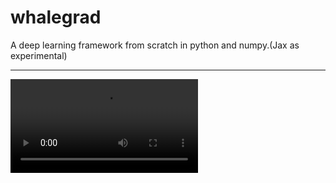 # whalegrad
A deep learning framework from scratch in python and numpy.(Jax as experimental)

----------------------------------------------------------------------------------------------------------------------------------------------------------------------------------------------------------------------------------------------------------------------------------------------------

![](https://github.com/saurabhaloneai/cats-vs-dogs/blob/main/whalegrad.mp4)

